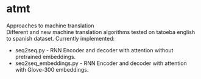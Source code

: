 # atmt
Approaches to machine translation  
Different and new machine translation algorithms tested on tatoeba english to spanish dataset. Currently implemented:
* seq2seq.py - RNN Encoder and decoder with attention without pretrained embeddings.
* seq2seq_embeddings.py - RNN Encoder and decoder with attention with Glove-300 embeddings.
